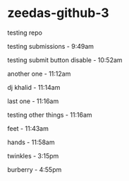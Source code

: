 # zeedas-github-3
testing repo

testing submissions - 9:49am

testing submit button disable - 10:52am

another one - 11:12am

dj khalid - 11:14am

last one - 11:16am

testing other things - 11:16am

feet - 11:43am

hands - 11:58am

twinkles - 3:15pm

burberry - 4:55pm